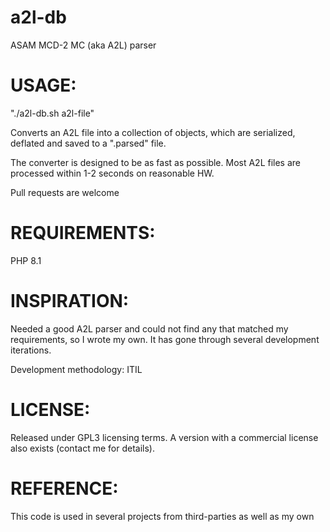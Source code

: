 # a2l-db
ASAM MCD-2 MC (aka A2L) parser

# USAGE: 
  "./a2l-db.sh a2l-file"
 
 Converts an A2L file into a collection of objects, which are serialized, deflated and saved to a ".parsed" file.
  
  The converter is designed to be as fast as possible. Most A2L files are processed within 1-2 seconds on reasonable HW.

  Pull requests are welcome

# REQUIREMENTS:
  PHP 8.1

# INSPIRATION:
  Needed a good A2L parser and could not find any that matched my requirements, so I wrote my own. It has gone through several development iterations. 

  Development methodology: ITIL 

# LICENSE:
  Released under GPL3 licensing terms. A version with a commercial license also exists (contact me for details).

# REFERENCE:
  This code is used in several projects from third-parties as well as my own
  
